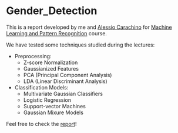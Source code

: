 # Gender_Detection

This is a report developed by me and [Alessio Carachino](https://github.com/CarachinoAlessio) for [Machine Learning and Pattern Recognition](https://didattica.polito.it/pls/portal30/gap.pkg_guide.viewGap?p_cod_ins=01URTOV&p_a_acc=2022&p_header=S&p_lang=&multi=N) course.

We have tested some techniques studied during the lectures:
* Preprocessing:
  * Z-score Normalization
  * Gaussianized Features
  * PCA (Principal Component Analysis)
  * LDA (Linear Discriminant Analysis)
* Classification Models:
  * Multivariate Gaussian Classifiers
  * Logistic Regression
  * Support-vector Machines
  * Gaussian Mixure Models

Feel free to check the [report](https://github.com/Peipi98/Gender_Detection/blob/main/Gender_Detection.pdf)!
